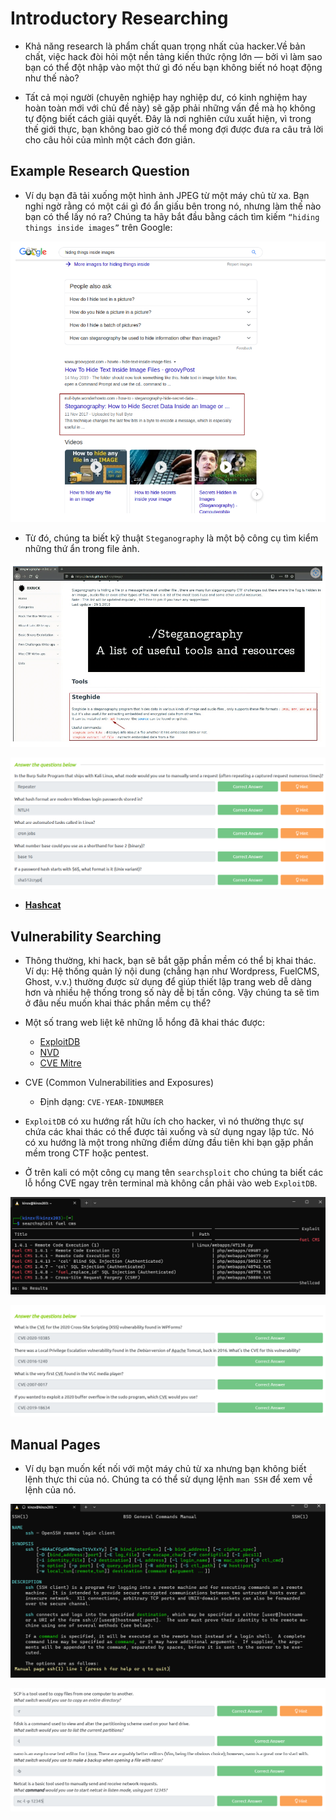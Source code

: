 # **Introductory Researching**

- Khả năng research là phẩm chất quan trọng nhất của hacker.Về bản chất, việc hack đòi hỏi một nền tảng kiến thức rộng lớn — bởi vì làm sao bạn có thể đột nhập vào một thứ gì đó nếu bạn không biết nó hoạt động như thế nào?

- Tất cả mọi người (chuyên nghiệp hay nghiệp dư, có kinh nghiệm hay hoàn toàn mới với chủ đề này) sẽ gặp phải những vấn đề mà họ không tự động biết cách giải quyết. Đây là nơi nghiên cứu xuất hiện, vì trong thế giới thực, bạn không bao giờ có thể mong đợi được đưa ra câu trả lời cho câu hỏi của mình một cách đơn giản.

## **Example Research Question**

- Ví dụ bạn đã tải xuống một hình ảnh JPEG từ một máy chủ từ xa. Bạn nghi ngờ rằng có một cái gì đó ẩn giấu bên trong nó, nhưng làm thế nào bạn có thể lấy nó ra? Chúng ta hãy bắt đầu bằng cách tìm kiếm `“hiding things inside images”` trên Google:

![](./img_res/1.png)

- Từ đó, chúng ta biết kỹ thuật `Steganography` là một bộ công cụ tìm kiểm những thứ ẩn trong file ảnh.

![](./img_res/2.png)

![](./img_res/3.png)

- [**Hashcat**](https://github.com/frizb/Hashcat-Cheatsheet)

## **Vulnerability Searching**

- Thông thường, khi hack, bạn sẽ bắt gặp phần mềm có thể bị khai thác. Ví dụ: Hệ thống quản lý nội dung (chẳng hạn như Wordpress, FuelCMS, Ghost, v.v.) thường được sử dụng để giúp thiết lập trang web dễ dàng hơn và nhiều hệ thống trong số này dễ bị tấn công. Vậy chúng ta sẽ tìm ở đâu nếu muốn khai thác phần mềm cụ thể?

- Một số trang web liệt kê những lỗ hổng đã khai thác được:
  - [ExploitDB](https://www.exploit-db.com/)
  - [NVD](https://nvd.nist.gov/vuln/search)
  - [CVE Mitre](https://cve.mitre.org/)

- CVE (Common Vulnerabilities and Exposures)
  - Định dạng: `CVE-YEAR-IDNUMBER`

- `ExploitDB` có xu hướng rất hữu ích cho hacker, vì nó thường thực sự chứa các khai thác có thể được tải xuống và sử dụng ngay lập tức. Nó có xu hướng là một trong những điểm dừng đầu tiên khi bạn gặp phần mềm trong CTF hoặc pentest.

- Ở trên kali có một công cụ mang tên `searchsploit` cho chúng ta biết các lỗ hổng CVE ngay trên terminal mà không cần phải vào web `ExploitDB`.

![](./img_res/4.png)

![](./img_res/5.png)

## **Manual Pages**

- Ví dụ bạn muốn kết nối với một máy chủ từ xa nhưng bạn không biết lệnh thực thi của nó. Chúng ta có thể sử dụng lệnh `man SSH` để xem về lệnh của nó.

![](./img_res/6.png)

![](./img_res/7.png)
